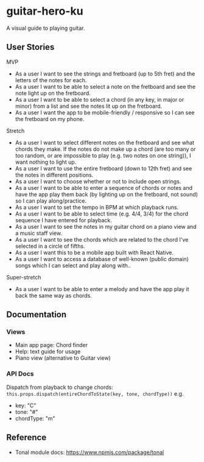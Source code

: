 # guitar-hero-ku

A visual guide to playing guitar. 


## User Stories

MVP
* As a user I want to see the strings and fretboard (up to 5th fret) and the letters of the notes for each.
* As a user I want to be able to select a note on the fretboard and see the note light up on the fretboard.
* As a user I want to be able to select a chord (in any key, in major or minor) from a list and see the notes lit up on the fretboard.
* As a user I want the app to be mobile-friendly / responsive so I can see the fretboard on my phone.


Stretch
* As a user I want to select different notes on the fretboard and see what chords they make. If the notes do not make up a chord (are too many or too random, or are impossible to play (e.g. two notes on one string)), I want nothing to light up.
* As a user I want to use the entire fretboard (down to 12th fret) and see the notes in different positions. 
* As a user I want to choose whether or not to include open strings.
* As a user I want to be able to enter a sequence of chords or notes and have the app play them back (by lighting up on the fretboard, not sound) so I can play along/practice.
* As a user I want to set the tempo in BPM at which playback runs.
* As a user I want to be able to select time (e.g. 4/4, 3/4) for the chord sequence I have entered for playback.
* As a user I want to see the notes in my guitar chord on a piano view and a music staff view.
* As a user I want to see the chords which are related to the chord I've selected in a circle of fifths.
* As a user I want this to be a mobile app built with React Native.
* As a user I want to access a database of well-known (public domain) songs which I can select and play along with..


Super-stretch

* As a user I want to be able to enter a melody and have the app play it back the same way as chords.

## Documentation

<!-- ### Note and chord references
* C# is C^
* C4 is middle C -->


### Views
* Main app page: Chord finder
* Help: text guide for usage
* Piano view (alternative to Guitar view)

### API Docs
Dispatch from playback to change chords:
`this.props.dispatch(entireChordToState(key, tone, chordType))`
e.g.
* key: "C"
* tone: "#"
* chordType: "m"



## Reference

* Tonal module docs: https://www.npmjs.com/package/tonal